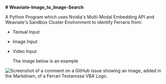 **# Weaviate-Image_to_Image-Search**

A Python Program which uses Nvidia's Multi-Modal Embedding API and Weaviate's Sandbox Cluster Environment to identify Ferraris from:
- Textual Input
- Image Input
- Video Input

  The image below is an example

![Screenshot of a comment on a GitHub issue showing an image, added in the Markdown, of a Ferrari Testarossa VBA Logo.](https://dmarge.com/wp-content/uploads/2013/11/Ferrari-250-GTO-1.jpg)



 
